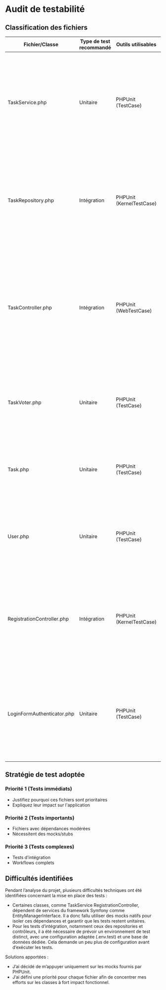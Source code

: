 # Audit de testabilité

## Classification des fichiers

| Fichier/Classe             | Type de test recommandé | Outils utilisables       | Justification                                                                                                                                                                                                              | Priorité (1-3) |
|----------------------------|-------------------------|--------------------------|----------------------------------------------------------------------------------------------------------------------------------------------------------------------------------------------------------------------------|----------------|
| TaskService.php            | Unitaire                | PHPUnit (TestCase)       | Ce service contient la logique métier principale. Il interagit avec l’EntityManager et le repository. Il est donc essentiel de vérifier qu’il fonctionne comme prévu, tout en restant facile à tester grâce au mocking.    | 1              |
| TaskRepository.php         | Intégration             | PHPUnit (KernelTestCase) | Ce repository contient une méthode personnalisée pour filtrer les tâches par utilisateur. Un test d'intégration est adapté pour vérifier le bon fonctionnement de la requête avec la base de données.                      | 3              |
| TaskController.php         | Intégration             | PHPUnit (WebTestCase)    | Ce contrôleur gère les actions principales liées aux tâches (ajout, édition, suppression). Il fait appel à plusieurs services. Un test d’intégration permet de s'assurer que toutes les couches communiquent correctement. | 2              |
| TaskVoter.php              | Unitaire                | PHPUnit (TestCase)       | Cette classe contient la logique d'autorisation d’accès. Elle est simple à tester avec des mocks pour simuler différents rôles utilisateurs.                                                                               | 2              |
| Task.php                   | Unitaire                | PHPUnit (TestCase)       | Il s'agit d'une entité simple. Tester ses getters/setters permet de s’assurer du bon fonctionnement de la structure des données.                                                                                           | 1              |
| User.php                   | Unitaire                | PHPUnit (TestCase)       | Comme l’entité Task, cette classe est facile à tester. Elle implémente UserInterface, il est donc pertinent de valider son comportement.                                                                                   | 1              |
| RegistrationController.php | Intégration             | PHPUnit (KernelTestCase) | Ce contrôleur gère l'inscription d'un utilisateur. Il combine formulaire, sécurité, hash de mot de passe, et base de données. Un test d’intégration permet de vérifier tout le processus.                                  | 3              |
| LoginFormAuthenticator.php | Unitaire                | PHPUnit (TestCase)       | Cette classe implémente le processus de connexion utilisateur. Elle contient plusieurs dépendances Symfony. Il est pertinent de tester le comportement des méthodes critiques avec des mocks.                              | 3              |

## Stratégie de test adoptée

### Priorité 1 (Tests immédiats)
- Justifiez pourquoi ces fichiers sont prioritaires
- Expliquez leur impact sur l'application

### Priorité 2 (Tests importants)
- Fichiers avec dépendances modérées
- Nécessitent des mocks/stubs

### Priorité 3 (Tests complexes)
- Tests d'intégration
- Workflows complets

## Difficultés identifiées
Pendant l’analyse du projet, plusieurs difficultés techniques ont été identifiées concernant la mise en place des tests :

- Certaines classes, comme TaskService RegistrationController, dépendent de services du framework Symfony comme EntityManagerInterface. Il a donc fallu utiliser des mocks natifs pour isoler ces dépendances et garantir que les tests restent unitaires.
- Pour les tests d’intégration, notamment ceux des repositories et contrôleurs, il a été nécessaire de prévoir un environnement de test distinct, avec une configuration adaptée (.env.test) et une base de données dédiée. Cela demande un peu plus de configuration avant d’exécuter les tests.

Solutions apportées :
- J’ai décidé de m’appuyer uniquement sur les mocks fournis par PHPUnit.
- J’ai défini une priorité pour chaque fichier afin de concentrer mes efforts sur les classes à fort impact fonctionnel.

